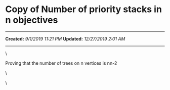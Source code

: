 Copy of Number of priority stacks in n objectives
=================================================

  -------------- ----------------------
  **Created:**   *9/1/2019 11:21 PM*
  **Updated:**   *12/27/2019 2:01 AM*
  -------------- ----------------------

\

Proving that the number of trees on n vertices is nn-2

\

\

 
